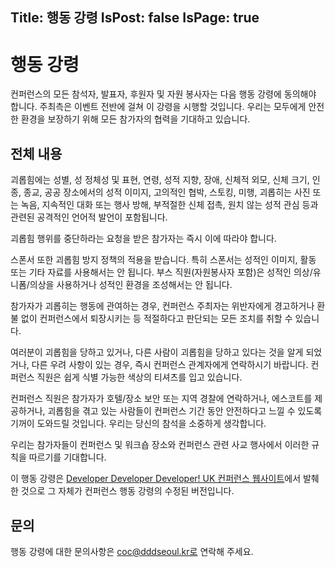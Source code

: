 Title: 행동 강령
IsPost: false
IsPage: true
---
# 행동 강령

컨퍼런스의 모든 참석자, 발표자, 후원자 및 자원 봉사자는 다음 행동 강령에 동의해야 합니다. 주최측은 이벤트 전반에 걸쳐 이 강령을 시행할 것입니다. 우리는 모두에게 안전한 환경을 보장하기 위해 모든 참가자의 협력을 기대하고 있습니다.

## 전체 내용

괴롭힘에는 성별, 성 정체성 및 표현, 연령, 성적 지향, 장애, 신체적 외모, 신체 크기, 인종, 종교, 공공 장소에서의 성적 이미지, 고의적인 협박, 스토킹, 미행, 괴롭히는 사진 또는 녹음, 지속적인 대화 또는 행사 방해, 부적절한 신체 접촉, 원치 않는 성적 관심 등과 관련된 공격적인 언어적 발언이 포함됩니다.

괴롭힘 행위를 중단하라는 요청을 받은 참가자는 즉시 이에 따라야 합니다.

스폰서 또한 괴롭힘 방지 정책의 적용을 받습니다. 특히 스폰서는 성적인 이미지, 활동 또는 기타 자료를 사용해서는 안 됩니다. 부스 직원(자원봉사자 포함)은 성적인 의상/유니폼/의상을 사용하거나 성적인 환경을 조성해서는 안 됩니다.

참가자가 괴롭히는 행동에 관여하는 경우, 컨퍼런스 주최자는 위반자에게 경고하거나 환불 없이 컨퍼런스에서 퇴장시키는 등 적절하다고 판단되는 모든 조치를 취할 수 있습니다.

여러분이 괴롭힘을 당하고 있거나, 다른 사람이 괴롭힘을 당하고 있다는 것을 알게 되었거나, 다른 우려 사항이 있는 경우, 즉시 컨퍼런스 관계자에게 연락하시기 바랍니다. 컨퍼런스 직원은 쉽게 식별 가능한 색상의 티셔츠를 입고 있습니다.

컨퍼런스 직원은 참가자가 호텔/장소 보안 또는 지역 경찰에 연락하거나, 에스코트를 제공하거나, 괴롭힘을 겪고 있는 사람들이 컨퍼런스 기간 동안 안전하다고 느낄 수 있도록 기꺼이 도와드릴 것입니다. 우리는 당신의 참석을 소중하게 생각합니다.

우리는 참가자들이 컨퍼런스 및 워크숍 장소와 컨퍼런스 관련 사교 행사에서 이러한 규칙을 따르기를 기대합니다.

이 행동 강령은 [Developer Developer Developer! UK 컨퍼런스 웹사이트](https://developerdeveloperdeveloper.com/code-of-conduct)에서 발췌한 것으로 그 자체가 컨퍼런스 행동 강령의 수정된 버전입니다.

## 문의

행동 강령에 대한 문의사항은 coc@dddseoul.kr로 연락해 주세요.
